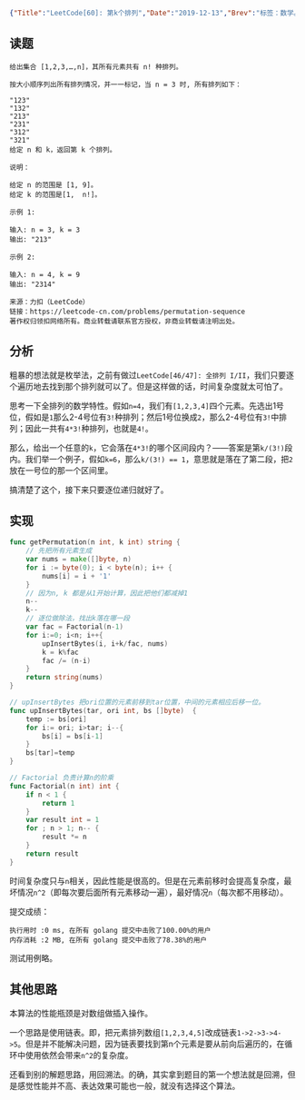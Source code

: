 ```json lw-blog-meta
{"Title":"LeetCode[60]: 第k个排列","Date":"2019-12-13","Brev":"标签：数学。中等难度。","Tags":["算法与数据结构"]}
```



## 读题

```text
给出集合 [1,2,3,…,n]，其所有元素共有 n! 种排列。

按大小顺序列出所有排列情况，并一一标记，当 n = 3 时, 所有排列如下：

"123"
"132"
"213"
"231"
"312"
"321"
给定 n 和 k，返回第 k 个排列。

说明：

给定 n 的范围是 [1, 9]。
给定 k 的范围是[1,  n!]。

示例 1:

输入: n = 3, k = 3
输出: "213"

示例 2:

输入: n = 4, k = 9
输出: "2314"

来源：力扣（LeetCode）
链接：https://leetcode-cn.com/problems/permutation-sequence
著作权归领扣网络所有。商业转载请联系官方授权，非商业转载请注明出处。
```

## 分析

粗暴的想法就是枚举法，之前有做过`LeetCode[46/47]: 全排列 I/II`，我们只要逐个遍历地去找到那个排列就可以了。但是这样做的话，时间复杂度就太可怕了。

思考一下全排列的数学特性。假如`n=4`，我们有`[1,2,3,4]`四个元素。先选出1号位，假如是`1`那么2-4号位有`3!`种排列；然后1号位换成`2`，那么2-4号位有`3!`中排列；因此一共有`4*3!`种排列，也就是`4!`。

那么，给出一个任意的`k`，它会落在`4*3!`的哪个区间段内？——答案是第`k/(3!)`段内。我们举一个例子，假如`k=6`，那么`k/(3!) == 1`，意思就是落在了第二段，把`2`放在一号位的那一个区间里。

搞清楚了这个，接下来只要逐位递归就好了。

## 实现

```go
func getPermutation(n int, k int) string {
    // 先把所有元素生成
    var nums = make([]byte, n)
    for i := byte(0); i < byte(n); i++ {
        nums[i] = i + '1'
    }
    // 因为n, k 都是从1开始计算，因此把他们都减掉1
    n--
    k--
    // 逐位做除法，找出k落在哪一段
    var fac = Factorial(n-1)
    for i:=0; i<n; i++{
        upInsertBytes(i, i+k/fac, nums)
        k = k%fac
        fac /= (n-i)
    }
    return string(nums)
}

// upInsertBytes 把ori位置的元素前移到tar位置，中间的元素相应后移一位。
func upInsertBytes(tar, ori int, bs []byte)  {
    temp := bs[ori]
    for i:= ori; i>tar; i--{
        bs[i] = bs[i-1]
    }
    bs[tar]=temp
}

// Factorial 负责计算n的阶乘
func Factorial(n int) int {
    if n < 1 {
        return 1
    }
    var result int = 1
    for ; n > 1; n-- {
        result *= n
    }
    return result
}
```

时间复杂度只与`n`相关，因此性能是很高的。但是在元素前移时会提高复杂度，最坏情况`n^2`（即每次要后面所有元素移动一遍），最好情况`n`（每次都不用移动）。

提交成绩：

```text
执行用时 :0 ms, 在所有 golang 提交中击败了100.00%的用户
内存消耗 :2 MB, 在所有 golang 提交中击败了78.38%的用户
```

测试用例略。

## 其他思路

本算法的性能瓶颈是对数组做插入操作。

一个思路是使用链表。即，把元素排列数组`[1,2,3,4,5]`改成链表`1->2->3->4->5`。但是并不能解决问题，因为链表要找到第n个元素是要从前向后遍历的，在循环中使用依然会带来`n^2`的复杂度。

还看到别的解题思路，用回溯法。的确，其实拿到题目的第一个想法就是回溯，但是感觉性能并不高、表达效果可能也一般，就没有选择这个算法。
